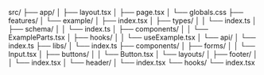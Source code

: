 src/
├── app/
│   ├── layout.tsx
│   ├── page.tsx
│   └── globals.css
├── features/
│   └── example/
│       ├── index.tsx
│       ├── types/
│       │   └── index.ts
│       ├── schema/
│       │   └── index.ts
│       ├── components/
│       │   └── ExampleParts.tsx
│       ├── hooks/
│       │   └── useExample.tsx
│       └── api/
│           └── index.ts
├── libs/
│   └── index.ts
├── components/
│   ├── forms/
│   │   └── Input.tsx
│   ├── buttons/
│   │   └── Button.tsx
│   └── layouts/
│       ├── footer/
│       │   └── index.tsx
│       └── header/
│           └── index.tsx
└── hooks/
    └── index.tsx

